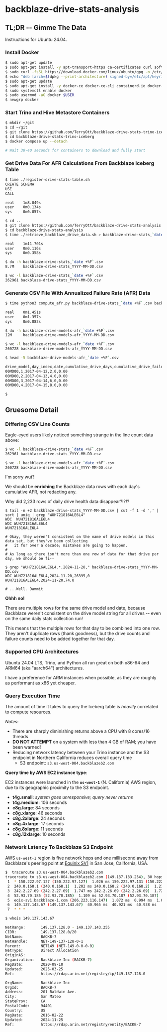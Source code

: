 # backblaze-drive-stats-analysis

## TL;DR -- Gimme The Data

Instructions for Ubuntu 24.04.

### Install Docker 

```bash
$ sudo apt-get update
$ sudo apt-get install -y apt-transport-https ca-certificates curl software-properties-common
$ sudo curl -fsSL https://download.docker.com/linux/ubuntu/gpg -o /etc/apt/keyrings/docker.asc
$ echo "deb [arch=$(dpkg --print-architecture) signed-by=/etc/apt/keyrings/docker.asc] https://download.docker.com/linux/ubuntu $(. /etc/os-release && echo "$VERSION_CODENAME") stable" | sudo tee /etc/apt/sources.list.d/docker.list > /dev/null
$ sudo apt-get update
$ sudo apt-get install -y docker-ce docker-ce-cli containerd.io docker-buildx-plugin docker-compose-plugin
$ sudo systemctl enable docker
$ sudo usermod -aG docker $USER
$ newgrp docker
```

### Start Trino and Hive Metastore Containers

```bash
$ mkdir ~/git
$ cd ~/git
$ git clone https://github.com/TerryOtt/backblaze-drive-stats-trino-iceberg.git
$ cd backblaze-drive-stats-trino-iceberg
$ docker compose up --detach

# Wait 30-40 seconds for containers to download and fully start
```

### Get Drive Data For AFR Calculations From Backblaze Iceberg Table

```bash
$ time ./register-drive-stats-table.sh
CREATE SCHEMA
USE
CALL

real    1m8.049s
user    0m0.134s
sys     0m0.057s

$ cd ..
$ git clone https://github.com/TerryOtt/backblaze-drive-stats-analysis.git
$ cd backblaze-drive-stats-analysis
$ time ./retrieve_backblaze_drive_data.sh > backblaze-drive-stats_`date +%F`.csv

real    1m11.701s
user    0m0.116s
sys     0m0.358s

$ du -h backblaze-drive-stats_`date +%F`.csv
8.7M    backblaze-drive-stats_YYYY-MM-DD.csv

$ wc -l backblaze-drive-stats_`date +%F`.csv
262961 backblaze-drive-stats_YYYY-MM-DD.csv
```

### Generate CSV File With Annualized Failure Rate (AFR) Data

```bash
$ time python3 compute_afr.py backblaze-drive-stats_`date +%F`.csv backblaze-drive-models-afr_`date +%F`.csv

real    0m1.451s
user    0m1.357s
sys     0m0.082s

$ du -h backblaze-drive-models-afr_`date +%F`.csv
12M     backblaze-drive-models-afr_YYYY-MM-DD.csv

$ wc -l backblaze-drive-models-afr_`date +%F`.csv
260728 backblaze-drive-models-afr_YYYY-MM-DD.csv

$ head -5 backblaze-drive-models-afr_`date +%F`.csv

drive_model,day_index,date,cumulative_drive_days,cumulative_drive_failures,annualized_failure_rate_percent
00MD00,1,2017-04-12,2,0,0.00
00MD00,2,2017-04-13,4,0,0.00
00MD00,3,2017-04-14,6,0,0.00
00MD00,4,2017-04-15,8,0,0.00

$
```

## Gruesome Detail

### Differing CSV Line Counts

Eagle-eyed users likely noticed something strange in the line count data above:

```bash
$ wc -l backblaze-drive-stats_`date +%F`.csv
262961 backblaze-drive-stats_YYYY-MM-DD.csv

$ wc -l backblaze-drive-models-afr_`date +%F`.csv
260728 backblaze-drive-models-afr_YYYY-MM-DD.csv
```

I'm sorry wut?

We should be **enriching** the Backblaze data rows with each day's cumulative AFR, not redacting any. 

Why did 2,233 rows of daily drive health data disappear?!?!?

```csv
$ tail -n +2 backblaze-drive-stats_YYYY-MM-DD.csv | cut -f 1 -d ',' | sort | uniq | grep "WUH721816ALE6L4"
WDC  WUH721816ALE6L4
WDC WUH721816ALE6L4
WUH721816ALE6L4

# Okay, they weren't consistent on the name of drive models in this data set, but they've been collecting
#   it for over a decade; mistakes are going to happen. 
#
# As long as there isn't more than one row of data for that drive per day, we should be fi--

$ grep "WUH721816ALE6L4.*,2024-11-20," backblaze-drive-stats_YYYY-MM-DD.csv
WDC WUH721816ALE6L4,2024-11-20,26395,0
WUH721816ALE6L4,2024-11-20,74,0

# ...Well. Dammit
```

**Ohhh no!**

There are multiple rows for the same drive model and date, because Backblaze weren't consistent on the 
drive model string for all drives -- even on the same daily stats collection run!

This means that the multiple rows for that day to be combined into one row. They aren't duplicate rows 
(thank goodness), but the drive counts and failure counts need to be added together for that day.

### Supported CPU Architectures

Ubuntu 24.04 LTS, Trino, and Python all run great on both x86-64 and ARM64 (aka "aarch64") architectures. 

I have a preference for ARM instances when possible, as they are roughly as performant as x86 yet cheaper.

### Query Execution Time

The amount of time it takes to query the Iceberg table is 
_heavily_ correlated to compute resources. 

_Notes_:
* There are sharply diminishing returns above a CPU with 8 cores/16 threads
* **DO NOT ATTEMPT** on a system with less than 4 GB of RAM; you have been warned!
* Reducing network latency between your Trino instance and the S3 endpoint in Northern California reduces overall query time
  * S3 endpoint: `s3.us-west-004.backblazeb2.com`

**Query time by AWS EC2 instance type**:

EC2 instances were launched in the **`us-west-1`** (N. California) AWS region, due to its geographic proximity to the S3 endpoint.

* **t4g.small**: _system goes unresponsive; query never returns_
* **t4g.medium**: 106 seconds
* **c8g.large**: 84 seconds
* **c8g.xlarge**: 46 seconds
* **c8g.2xlarge**: 24 seconds
* **c8g.4xlarge**: 17 seconds
* **c8g.8xlarge**: 11 seconds
* **c8g.12xlarge**: 10 seconds

### Network Latency To Backblaze S3 Endpoint

AWS `us-west-1` region is five network hops and one millisecond away from Backblaze's peering point at
[Equinix SV1](https://www.equinix.com/data-centers/americas-colocation/united-states-colocation/silicon-valley-data-centers/sv1)
in San Jose, California, USA.

```bash
$  traceroute s3.us-west-004.backblazeb2.com
traceroute to s3.us-west-004.backblazeb2.com (149.137.133.254), 30 hops max, 60 byte packets
 1  * 150.222.97.127 (150.222.97.127)  1.026 ms 150.222.97.131 (150.222.97.131)  1.013 ms
 2  240.0.168.1 (240.0.168.1)  1.202 ms 240.0.168.2 (240.0.168.2)  1.217 ms 240.0.168.0 (240.0.168.0)  1.214 ms
 3  242.2.27.69 (242.2.27.69)  1.747 ms 242.2.26.69 (242.2.26.69)  1.722 ms 242.2.27.195 (242.2.27.195)  0.977 ms
 4  52.93.70.185 (52.93.70.185)  1.109 ms 52.93.70.187 (52.93.70.187)  1.089 ms 52.93.70.203 (52.93.70.203)  0.969 ms
 5  eqix-sv1.backblaze-1.com (206.223.116.147)  1.072 ms  0.994 ms  1.068 ms
 6  149.137.143.67 (149.137.143.67)  40.965 ms  40.921 ms  40.938 ms
 7  * * *

$ whois 149.137.143.67

NetRange:       149.137.128.0 - 149.137.143.255
CIDR:           149.137.128.0/20
NetName:        BACKB-7
NetHandle:      NET-149-137-128-0-1
Parent:         NET149 (NET-149-0-0-0-0)
NetType:        Direct Allocation
OriginAS:
Organization:   Backblaze Inc (BACKB-7)
RegDate:        2020-09-10
Updated:        2025-03-25
Ref:            https://rdap.arin.net/registry/ip/149.137.128.0

OrgName:        Backblaze Inc
OrgId:          BACKB-7
Address:        201 Baldwin Ave.
City:           San Mateo
StateProv:      CA
PostalCode:     94401
Country:        US
RegDate:        2016-02-22
Updated:        2024-11-25
Ref:            https://rdap.arin.net/registry/entity/BACKB-7
```
